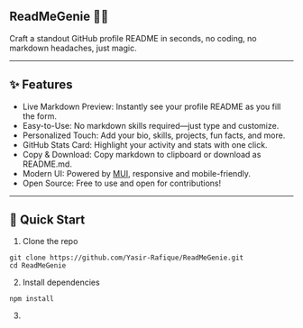 ## ReadMeGenie 🧞‍♂️
Craft a standout GitHub profile README in seconds, no coding, no markdown headaches, just magic.

---

## ✨ Features

- Live Markdown Preview: Instantly see your profile README as you fill the form.
- Easy-to-Use: No markdown skills required—just type and customize.
- Personalized Touch: Add your bio, skills, projects, fun facts, and more.
- GitHub Stats Card: Highlight your activity and stats with one click.
- Copy & Download: Copy markdown to clipboard or download as README.md.
- Modern UI: Powered by [MUI](https://mui.com/), responsive and mobile-friendly.
- Open Source: Free to use and open for contributions!

---

## 🚀 Quick Start

1. Clone the repo
```
git clone https://github.com/Yasir-Rafique/ReadMeGenie.git
cd ReadMeGenie
```

2. Install dependencies
```
npm install
```

3. 
